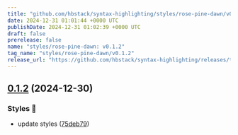 ```yaml
---
title: "github.com/hbstack/syntax-highlighting/styles/rose-pine-dawn/v0.1.2"
date: 2024-12-31 01:01:44 +0000 UTC
publishDate: 2024-12-31 01:02:39 +0000 UTC
draft: false
prerelease: false
name: "styles/rose-pine-dawn: v0.1.2"
tag_name: "styles/rose-pine-dawn/v0.1.2"
release_url: "https://github.com/hbstack/syntax-highlighting/releases/tag/styles/rose-pine-dawn/v0.1.2"
---
```


## [0.1.2](https://github.com/hbstack/syntax-highlighting/compare/styles/rose-pine-dawn/v0.1.1...styles/rose-pine-dawn/v0.1.2) (2024-12-30)


### Styles 🎨

* update styles ([75deb79](https://github.com/hbstack/syntax-highlighting/commit/75deb79773c00a91668118f44e1ffcf018513cd9))
